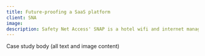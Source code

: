 ```yaml
---
title: Future-proofing a SaaS platform
client: SNA
image:
description: Safety Net Access' SNAP is a hotel wifi and internet management platform. We helped them rebuild and consolidate a product with three different generations of users  and prepared it for a SaaS offering.
---
```

Case study body (all text and image content)
